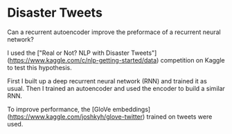 # Disaster Tweets

Can a recurrent autoencoder improve the preformace of a recurrent neural network?

I used the ["Real or Not? NLP with Disaster Tweets"] (https://www.kaggle.com/c/nlp-getting-started/data) competition on Kaggle to test this hypothesis. 

First I built up a deep recurrent neural network (RNN) and trained it as usual. Then I trained an autoencoder and used the encoder to build a similar RNN.

To improve performance, the [GloVe embeddings] (https://www.kaggle.com/joshkyh/glove-twitter) trained on tweets were used.
